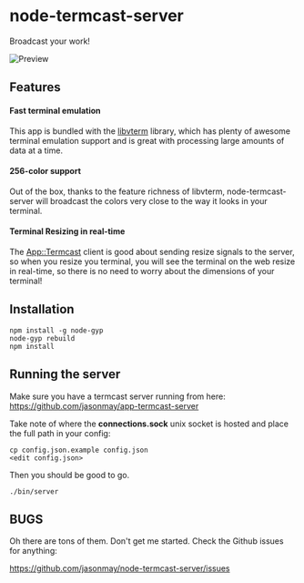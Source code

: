 node-termcast-server
====================

Broadcast your work!

![Preview](https://github.com/jasonmay/node-termcast-server/raw/master/doc/preview.png "node-termcast-server")

Features
--------

#### Fast terminal emulation

This app is bundled with the [libvterm](https://code.launchpad.net/~leonerd/libvterm/) library, which has plenty of awesome terminal emulation support and is great with processing large amounts of data at a time.

#### 256-color support

Out of the box, thanks to the feature richness of libvterm, node-termcast-server will broadcast the colors very close to the way it looks in your terminal.

#### Terminal Resizing in real-time

The [App::Termcast](http://metacpan.org/module/App::Termcast) client is good about sending resize signals to the server, so when you resize you terminal, you will see the terminal on the web resize in real-time, so there is no need to worry about the dimensions of your terminal!

Installation
------------

```
npm install -g node-gyp
node-gyp rebuild
npm install
```

Running the server
------------------

Make sure you have a termcast server running from here: https://github.com/jasonmay/app-termcast-server

Take note of where the **connections.sock** unix socket is hosted and place the full path in your config:

```
cp config.json.example config.json
<edit config.json>
```

Then you should be good to go.

```
./bin/server
```

BUGS
----

Oh there are tons of them. Don't get me started. Check the Github issues for anything:

https://github.com/jasonmay/node-termcast-server/issues
